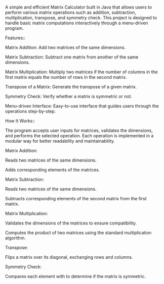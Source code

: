 A simple and efficient Matrix Calculator built in Java that allows users to perform various matrix operations such as addition, subtraction, multiplication, transpose, and symmetry check. This project is designed to handle basic matrix computations interactively through a menu-driven program.

Features::

Matrix Addition: Add two matrices of the same dimensions.

Matrix Subtraction: Subtract one matrix from another of the same dimensions.

Matrix Multiplication: Multiply two matrices if the number of columns in the first matrix equals the number of rows in the second matrix.

Transpose of a Matrix: Generate the transpose of a given matrix.

Symmetry Check: Verify whether a matrix is symmetric or not.

Menu-driven Interface: Easy-to-use interface that guides users through the operations step-by-step.

How It Works::

The program accepts user inputs for matrices, validates the dimensions, and performs the selected operation. Each operation is implemented in a modular way for better readability and maintainability.

Matrix Addition:

Reads two matrices of the same dimensions.

Adds corresponding elements of the matrices.

Matrix Subtraction:

Reads two matrices of the same dimensions.

Subtracts corresponding elements of the second matrix from the first matrix.

Matrix Multiplication:

Validates the dimensions of the matrices to ensure compatibility.

Computes the product of two matrices using the standard multiplication algorithm.

Transpose:

Flips a matrix over its diagonal, exchanging rows and columns.

Symmetry Check:

Compares each element  with  to determine if the matrix is symmetric.

